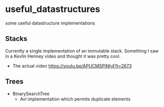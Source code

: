# useful_datastructures
some useful datastructure implementations

##  Stacks
Currently a single implementation of an immutable stack. Something I saw in a Kevlin Henney video and thought it was pretty cool.
 - The actual video https://youtu.be/APUCMSPiNh4?t=2673

## Trees
- BinarySearchTree
  - Avl implementation which permits duplicate elements
